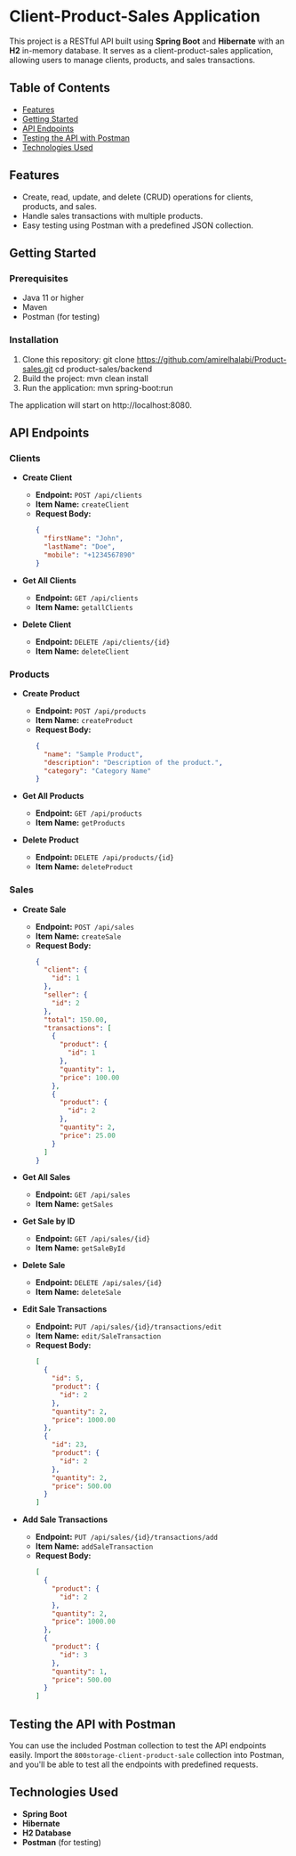 # Client-Product-Sales Application

This project is a RESTful API built using **Spring Boot** and **Hibernate** with an **H2** in-memory database. It serves as a client-product-sales application, allowing users to manage clients, products, and sales transactions.

## Table of Contents

- [Features](#features)
- [Getting Started](#getting-started)
- [API Endpoints](#api-endpoints)
- [Testing the API with Postman](#testing-the-api-with-postman)
- [Technologies Used](#technologies-used)

## Features

- Create, read, update, and delete (CRUD) operations for clients, products, and sales.
- Handle sales transactions with multiple products.
- Easy testing using Postman with a predefined JSON collection.

## Getting Started

### Prerequisites

- Java 11 or higher
- Maven
- Postman (for testing)

### Installation

1. Clone this repository:
   git clone https://github.com/amirelhalabi/Product-sales.git
   cd product-sales/backend
2. Build the project:
   mvn clean install
3. Run the application:
   mvn spring-boot:run

The application will start on http://localhost:8080.

## API Endpoints

### Clients

- **Create Client**
    - **Endpoint:** `POST /api/clients`
    - **Item Name:** `createClient`
    - **Request Body:**
      ```json
      {
        "firstName": "John",
        "lastName": "Doe",
        "mobile": "+1234567890"
      }
      ```

- **Get All Clients**
    - **Endpoint:** `GET /api/clients`
    - **Item Name:** `getallClients`

- **Delete Client**
    - **Endpoint:** `DELETE /api/clients/{id}`
    - **Item Name:** `deleteClient`

### Products

- **Create Product**
    - **Endpoint:** `POST /api/products`
    - **Item Name:** `createProduct`
    - **Request Body:**
      ```json
      {
        "name": "Sample Product",
        "description": "Description of the product.",
        "category": "Category Name"
      }
      ```

- **Get All Products**
    - **Endpoint:** `GET /api/products`
    - **Item Name:** `getProducts`

- **Delete Product**
    - **Endpoint:** `DELETE /api/products/{id}`
    - **Item Name:** `deleteProduct`

### Sales

- **Create Sale**
    - **Endpoint:** `POST /api/sales`
    - **Item Name:** `createSale`
    - **Request Body:**
      ```json
      {
        "client": {
          "id": 1
        },
        "seller": {
          "id": 2
        },
        "total": 150.00,
        "transactions": [
          {
            "product": {
              "id": 1
            },
            "quantity": 1,
            "price": 100.00
          },
          {
            "product": {
              "id": 2
            },
            "quantity": 2,
            "price": 25.00
          }
        ]
      }
      ```

- **Get All Sales**
    - **Endpoint:** `GET /api/sales`
    - **Item Name:** `getSales`

- **Get Sale by ID**
    - **Endpoint:** `GET /api/sales/{id}`
    - **Item Name:** `getSaleById`

- **Delete Sale**
    - **Endpoint:** `DELETE /api/sales/{id}`
    - **Item Name:** `deleteSale`

- **Edit Sale Transactions**
    - **Endpoint:** `PUT /api/sales/{id}/transactions/edit`
    - **Item Name:** `edit/SaleTransaction`
    - **Request Body:**
      ```json
      [
        {
          "id": 5,
          "product": {
            "id": 2
          },
          "quantity": 2,
          "price": 1000.00
        },
        {
          "id": 23,
          "product": {
            "id": 2
          },
          "quantity": 2,
          "price": 500.00
        }
      ]
      ```

- **Add Sale Transactions**
    - **Endpoint:** `PUT /api/sales/{id}/transactions/add`
    - **Item Name:** `addSaleTransaction`
    - **Request Body:**
      ```json
      [
        {
          "product": {
            "id": 2
          },
          "quantity": 2,
          "price": 1000.00
        },
        {
          "product": {
            "id": 3
          },
          "quantity": 1,
          "price": 500.00
        }
      ]
      ```

## Testing the API with Postman

You can use the included Postman collection to test the API endpoints easily. Import the `800storage-client-product-sale` collection into Postman, and you'll be able to test all the endpoints with predefined requests.

## Technologies Used

- **Spring Boot**
- **Hibernate**
- **H2 Database**
- **Postman** (for testing)
